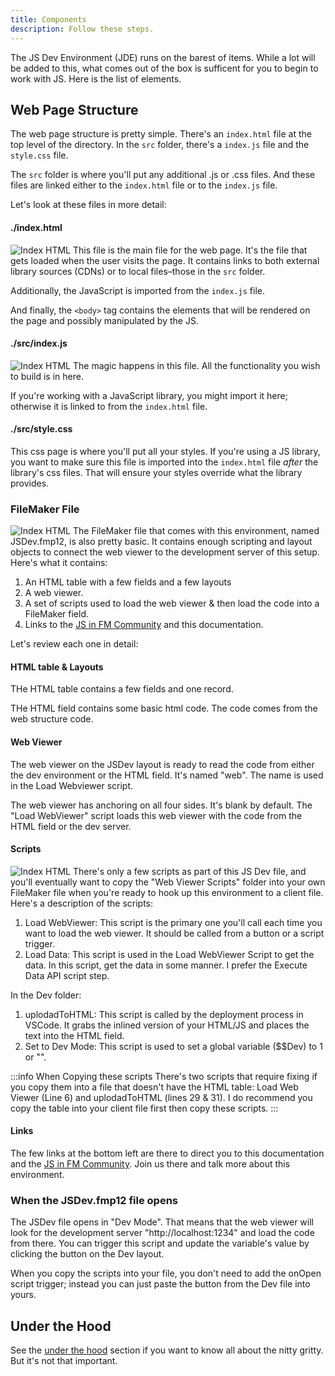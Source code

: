 ```yaml
---
title: Components
description: Follow these steps.
---
```


The JS Dev Environment (JDE) runs on the barest of items. While a lot will be added to this, what comes out of the box is sufficent for you to begin to work with JS. Here is the list of elements.

## Web Page Structure

The web page structure is pretty simple. There's an `index.html` file at the top level of the directory. In the `src` folder, there's a `index.js` file and the `style.css` file.

The `src` folder is where you'll put any additional .js or .css files. And these files are linked either to the `index.html` file or to the `index.js` file.

Let's look at these files in more detail:

#### ./index.html

![Index HTML](https://im-js-in-fm-images.s3.amazonaws.com/indexhtmlImg.png)
This file is the main file for the web page. It's the file that gets loaded when the user visits the page. It contains links to both external library sources (CDNs) or to local files–those in the `src` folder.

Additionally, the JavaScript is imported from the `index.js` file.

And finally, the `<body>` tag contains the elements that will be rendered on the page and possibly manipulated by the JS.

#### ./src/index.js

![Index HTML](https://im-js-in-fm-images.s3.amazonaws.com/src_index_js.png)
The magic happens in this file. All the functionality you wish to build is in here.

If you're working with a JavaScript library, you might import it here; otherwise it is linked to from the `index.html` file.

#### ./src/style.css

This css page is where you'll put all your styles. If you're using a JS library, you want to make sure this file is imported into the `index.html` file _after_ the library's css files. That will ensure your styles override what the library provides.

### FileMaker File

![Index HTML](https://im-js-in-fm-images.s3.amazonaws.com/FMFile.png)
The FileMaker file that comes with this environment, named JSDev.fmp12, is also pretty basic. It contains enough scripting and layout objects to connect the web viewer to the development server of this setup. Here's what it contains:

1. An HTML table with a few fields and a few layouts
2. A web viewer.
3. A set of scripts used to load the web viewer & then load the code into a FileMaker field.
4. Links to the [JS in FM Community](https://community.jsinfm.com/home) and this documentation.

Let's review each one in detail:

#### HTML table & Layouts

THe HTML table contains a few fields and one record.

THe HTML field contains some basic html code. The code comes from the web structure code.

#### Web Viewer

The web viewer on the JSDev layout is ready to read the code from either the dev environment or the HTML field. It's named "web". The name is used in the Load Webviewer script.

The web viewer has anchoring on all four sides.
It's blank by default. The "Load WebViewer" script loads this web viewer with the code from the HTML field or the dev server.

#### Scripts

![Index HTML](https://im-js-in-fm-images.s3.amazonaws.com/ScriptWorkspace.png)
There's only a few scripts as part of this JS Dev file, and you'll eventually want to copy the "Web Viewer Scripts" folder into your own FileMaker file when you're ready to hook up this environment to a client file. Here's a description of the scripts:

1. Load WebViewer: This script is the primary one you'll call each time you want to load the web viewer. It should be called from a button or a script trigger.
2. Load Data: This script is used in the Load WebViewer Script to get the data. In this script, get the data in some manner. I prefer the Execute Data API script step.

In the Dev folder:

1. uplodadToHTML: This script is called by the deployment process in VSCode. It grabs the inlined version of your HTML/JS and places the text into the HTML field.
2. Set to Dev Mode: This script is used to set a global variable ($$Dev) to 1 or "".

:::info When Copying these scripts
There's two scripts that require fixing if you copy them into a file that doesn't have the HTML table: Load Web Viewer (Line 6) and uplodadToHTML (lines 29 & 31). I do recommend you copy the table into your client file first then copy these scripts.
:::

#### Links

The few links at the bottom left are there to direct you to this documentation and the [JS in FM Community](https://community.jsinfm.com/home). Join us there and talk more about this environment.

### When the JSDev.fmp12 file opens

The JSDev file opens in "Dev Mode". That means that the web viewer will look for the development server "http://localhost:1234" and load the code from there. You can trigger this script and update the variable's value by clicking the button on the Dev layout.

When you copy the scripts into your file, you don't need to add the onOpen script trigger; instead you can just paste the button from the Dev file into yours.

## Under the Hood

See the [under the hood](/docs/under-the-hood) section if you want to know all about the nitty gritty. But it's not that important.
